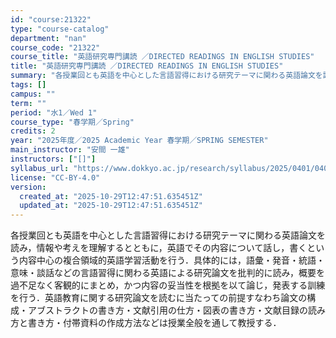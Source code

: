 ```yaml
---
id: "course:21322"
type: "course-catalog"
department: "nan"
course_code: "21322"
course_title: "英語研究専門講読 ／DIRECTED READINGS IN ENGLISH STUDIES"
title: "英語研究専門講読 ／DIRECTED READINGS IN ENGLISH STUDIES"
summary: "各授業回とも英語を中心とした言語習得における研究テーマに関わる英語論文を読み，情報や考えを理解するとともに，英語でその内容について話し，書くという内容中心の複合領域的英語学習活動を行う．具体的には，語彙・発音・統語・意味・談話などの言語習得…"
tags: []
campus: ""
term: ""
period: "水1／Wed 1"
course_type: "春学期／Spring"
credits: 2
year: "2025年度／2025 Academic Year 春学期／SPRING SEMESTER"
main_instructor: "安間 一雄"
instructors: ["[]"]
syllabus_url: "https://www.dokkyo.ac.jp/research/syllabus/2025/0401/0401_21322_ja_JP.html"
license: "CC-BY-4.0"
version:
  created_at: "2025-10-29T12:47:51.635451Z"
  updated_at: "2025-10-29T12:47:51.635451Z"
---
```

各授業回とも英語を中心とした言語習得における研究テーマに関わる英語論文を読み，情報や考えを理解するとともに，英語でその内容について話し，書くという内容中心の複合領域的英語学習活動を行う．具体的には，語彙・発音・統語・意味・談話などの言語習得に関わる英語による研究論文を批判的に読み，概要を過不足なく客観的にまとめ，かつ内容の妥当性を根拠を以て論じ，発表する訓練を行う．英語教育に関する研究論文を読むに当たっての前提すなわち論文の構成・アブストラクトの書き方・文献引用の仕方・図表の書き方・文献目録の読み方と書き方・付帯資料の作成方法などは授業全般を通して教授する．
